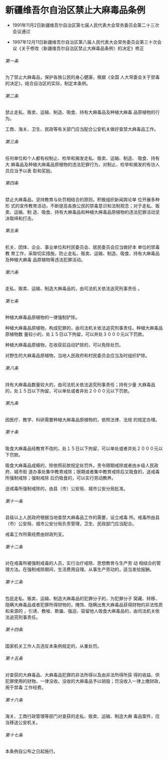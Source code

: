 # 新疆维吾尔自治区禁止大麻毒品条例

- 1991年11月2日新疆维吾尔自治区第七届人民代表大会常务委员会第二十三次会议通过

- 1997年12月11日新疆维吾尔自治区第八届人民代表大会常务委员会第三十次会议《关于修改〈新疆维吾尔自治区禁止大麻毒品条例〉的决定》修正

<!-- INFO END -->

###### 第一条

为了禁止大麻毒品，保护各族公民的身心健康，根据《全国 人大常委会关于禁毒的决定》，结合自治区的实际，制定本条例。

###### 第二条

禁止走私、贩卖、运输、制造、吸食、持有大麻毒品及种植大麻毒 品原植物的行为。

工商、海关、卫生、民政等有关部门应当配合公安机关做好查禁大麻毒品工作。

###### 第三条

任何单位和个人都有权制止、检举和揭发走私、贩卖、运输、制造、 吸食、持有大 麻毒品及种植大麻毒品原植物的违法犯罪行为，对制止、检举和揭发的有功人员应当予以表 彰和奖励。

###### 第四条

禁止大麻毒品，坚持教育与处罚相结合的原则。积极组织新闻舆论单 位开展多种形 式的宣传教育活动，不断提高各族公民的禁毒意识和法制观念；对于走私、贩卖、运输、制 造、吸食、持有大麻毒品和种植大麻毒品原植物的违法犯罪活动坚决取缔和打击。

###### 第五条

机关、团体、企业、事业单位和村民委员会、居民委员会应当做好本 单位的禁毒教 育工作，采取切实措施，防止走私、贩卖、运输、制造、吸食、持有大麻毒品及种植大麻毒 品原植物等违法犯罪活动。

###### 第六条

走私、贩卖、运输、制造大麻毒品的，由司法机关依法追究刑事责任 。

###### 第七条

种植大麻毒品原植物的一律强制铲除。

种植大麻毒品原植物，构成犯罪的，由司法机关依法追究刑事责任。种植大麻毒品原植物数 量较小的，处１５日以下拘留，可以并处３０００元以下罚款。

种植大麻毒品原植物，在收获前自动铲除的，可以免除处罚。

对野生的大麻毒品原植物，当地人民政府和村民委员会应当及时组织铲除。

###### 第八条

持有大麻毒品数量较大的，由司法机关依法追究刑事责任；持有少量 大麻毒品的，处１５日以下拘留，可以单处或者并处２０００元以下罚款。

###### 第九条

因医疗、教学、科研需要种植大麻毒品原植物的，依照法律、法规 的规定办理。

###### 第十条

吸食大麻毒品经教育不改的，处１５日以下拘留，可以单处或者并处２０００元以下罚款。

吸食大麻毒品成瘾的，除依照前款规定处罚外，责令限期戒除或者由乡级人民政府、城市街 道办事处集中教育戒除；限期或者集中教育戒除后又吸食的，送戒毒所强制戒除；强制戒除 后仍吸食的，可以实行劳动教养。

送戒毒所强制戒除的，由县（市）公安局、城市公安分局批准。

###### 第十一条

县级以上人民政府根据当地查禁大麻毒品工作的需要，设立戒毒 所。戒毒所由县（市）公安局、城市公安分局负责管理，卫生、民政部门应当配合。

戒毒工作所需经费由财政列支。

###### 第十二条

对在戒毒所被强制戒毒的人员，实行治疗戒除、思想教育与生产劳 动 相结合的管理方法。在强制戒除期间，生活费用自理。从事生产劳动的，适当发给报酬。

###### 第十三条

包庇走私、贩卖、运输、制造大麻毒品的犯罪分子的，为犯罪分子 窝藏、转移、 隐瞒大麻毒品或者犯罪所得财物的，掩饰、隐瞒出售大麻毒品获得财物的非法性质和来源的 ，引诱、教唆、欺骗、强迫、容留他人吸食大麻毒品的，由司法机关依法追究刑事责任。

###### 第十四条

国家机关工作人员违反本条例规定的，从重处罚。

###### 第十五条

对查获的大麻毒品、大麻毒品犯罪的非法所得以及由非法所得所获 得的收益、供 犯罪使用的财物，一律没收。没收的大麻毒品予以销毁；罚没收入一律上缴财政，用于禁毒 工作经费。

###### 第十六条

海关、工商行政管理等部门对查获的走私、贩卖、运输、制造大麻 毒品案件，应当移送公安机关。

###### 第十七条

本条例自公布之日起施行。
